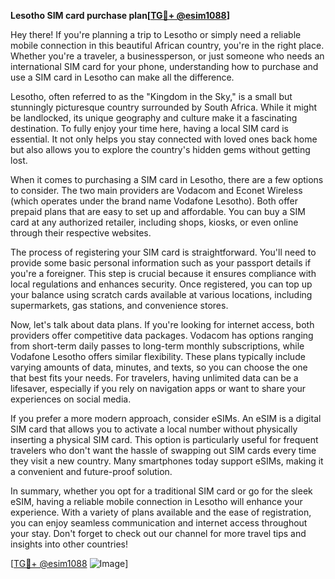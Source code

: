 **Lesotho SIM card purchase plan[[TG💪+ @esim1088](https://t.me/s/esim1088)]**

Hey there! If you're planning a trip to Lesotho or simply need a reliable mobile connection in this beautiful African country, you're in the right place. Whether you're a traveler, a businessperson, or just someone who needs an international SIM card for your phone, understanding how to purchase and use a SIM card in Lesotho can make all the difference.

Lesotho, often referred to as the "Kingdom in the Sky," is a small but stunningly picturesque country surrounded by South Africa. While it might be landlocked, its unique geography and culture make it a fascinating destination. To fully enjoy your time here, having a local SIM card is essential. It not only helps you stay connected with loved ones back home but also allows you to explore the country's hidden gems without getting lost.

When it comes to purchasing a SIM card in Lesotho, there are a few options to consider. The two main providers are Vodacom and Econet Wireless (which operates under the brand name Vodafone Lesotho). Both offer prepaid plans that are easy to set up and affordable. You can buy a SIM card at any authorized retailer, including shops, kiosks, or even online through their respective websites.

The process of registering your SIM card is straightforward. You'll need to provide some basic personal information such as your passport details if you're a foreigner. This step is crucial because it ensures compliance with local regulations and enhances security. Once registered, you can top up your balance using scratch cards available at various locations, including supermarkets, gas stations, and convenience stores.

Now, let's talk about data plans. If you're looking for internet access, both providers offer competitive data packages. Vodacom has options ranging from short-term daily passes to long-term monthly subscriptions, while Vodafone Lesotho offers similar flexibility. These plans typically include varying amounts of data, minutes, and texts, so you can choose the one that best fits your needs. For travelers, having unlimited data can be a lifesaver, especially if you rely on navigation apps or want to share your experiences on social media.

If you prefer a more modern approach, consider eSIMs. An eSIM is a digital SIM card that allows you to activate a local number without physically inserting a physical SIM card. This option is particularly useful for frequent travelers who don't want the hassle of swapping out SIM cards every time they visit a new country. Many smartphones today support eSIMs, making it a convenient and future-proof solution.

In summary, whether you opt for a traditional SIM card or go for the sleek eSIM, having a reliable mobile connection in Lesotho will enhance your experience. With a variety of plans available and the ease of registration, you can enjoy seamless communication and internet access throughout your stay. Don't forget to check out our channel for more travel tips and insights into other countries!

[[TG💪+ @esim1088](https://t.me/s/esim1088) ![Image](https://i.postimg.cc/Y0z9fWf4/image.png)]